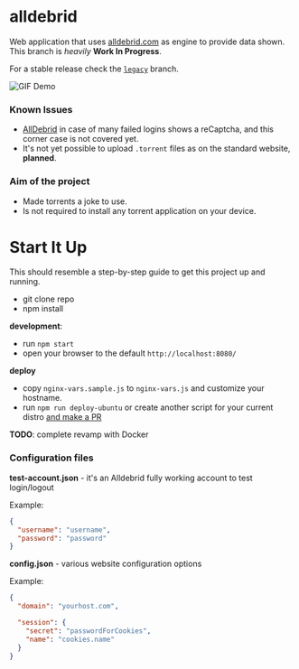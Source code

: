 alldebrid
================
Web application that uses [alldebrid.com][ad] as engine to provide data shown.
This branch is _heavily_ **Work In Progress**.

For a stable release check the [`legacy`][legacy] branch.

![GIF Demo](https://cloud.githubusercontent.com/assets/2657230/13898314/94325992-edcd-11e5-8c89-ec3b88a94ed4.gif)

### Known Issues

  * [AllDebrid][ad] in case of many failed logins shows a reCaptcha, and this corner case is not covered yet.
  * It's not yet possible to upload `.torrent` files as on the standard website, **planned**.

### Aim of the project
 - Made torrents a joke to use.
 - Is not required to install any torrent application on your device.

# Start It Up
This should resemble a step-by-step guide to get this project up and running.

 * git clone repo
 * npm install

**development**:
 * run `npm start`
 * open your browser to the default `http://localhost:8080/`

**deploy**
 * copy `nginx-vars.sample.js` to `nginx-vars.js` and customize your hostname.
 * run `npm run deploy-ubuntu` or create another script for your current distro [and make a PR](https://github.com/colthreepv/alldebrid/pulls)

**TODO**: complete revamp with Docker

### Configuration files

**test-account.json** - it's an Alldebrid fully working account to test login/logout

Example:
```json
{
  "username": "username",
  "password": "password"
}
```

**config.json** - various website configuration options

Example:
```json
{
  "domain": "yourhost.com",

  "session": {
    "secret": "passwordForCookies",
    "name": "cookies.name"
  }
}
```

[ad]: http://www.alldebrid.com/
[legacy]: https://github.com/colthreepv/alldebrid/tree/legacy
